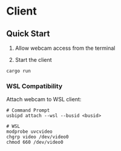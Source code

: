 # Client

## Quick Start

1. Allow webcam access from the terminal

2. Start the client

```
cargo run
```

### WSL Compatibility

Attach webcam to WSL client:

```
# Command Prompt
usbipd attach --wsl --busid <busid>

# WSL
modprobe uvcvideo
chgrp video /dev/video0
chmod 660 /dev/video0
```
